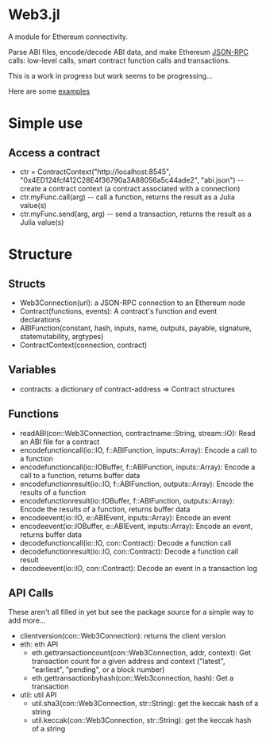 # Web3.jl

A module for Ethereum connectivity.

Parse ABI files, encode/decode ABI data, and make Ethereum [JSON-RPC](https://github.com/ethereum/wiki/wiki/JSON-RPC) calls: low-level calls, smart contract function calls and transactions.

This is a work in progress but work seems to be progressing...

Here are some [examples](example/julia/dumpContract.jl)

# Simple use

## Access a contract

* ctr = ContractContext("http://localhost:8545", "0x4ED124fcf412C28E4f36790a3A88056a5c44ade2", "abi.json") -- create a contract context (a contract associated with a connection)
* ctr.myFunc.call(arg) -- call a function, returns the result as a Julia value(s)
* ctr.myFunc.send(arg, arg) -- send a transaction, returns the result as a Julia value(s)

# Structure

## Structs

* Web3Connection(url): a JSON-RPC connection to an Ethereum node
* Contract(functions, events): A contract's function and event declarations
* ABIFunction(constant, hash, inputs, name, outputs, payable, signature, statemutability, argtypes)
* ContractContext(connection, contract)

## Variables

* contracts: a dictionary of contract-address => Contract structures

## Functions

* readABI(con::Web3Connection, contractname::String, stream::IO): Read an ABI file for a contract
* encodefunctioncall(io::IO, f::ABIFunction, inputs::Array): Encode a call to a function
* encodefunctioncall(io::IOBuffer, f::ABIFunction, inputs::Array): Encode a call to a function, returns buffer data
* encodefunctionresult(io::IO, f::ABIFunction, outputs::Array): Encode the results of a function
* encodefunctionresult(io::IOBuffer, f::ABIFunction, outputs::Array): Encode the results of a function, returns buffer data
* encodeevent(io::IO, e::ABIEvent, inputs::Array): Encode an event
* encodeevent(io::IOBuffer, e::ABIEvent, inputs::Array): Encode an event, returns buffer data
* decodefunctioncall(io::IO, con::Contract): Decode a function call
* decodefunctionresult(io::IO, con::Contract): Decode a function call result
* decodeevent(io::IO, con::Contract): Decode an event in a transaction log

## API Calls

These aren't all filled in yet but see the package source for a simple way to add more...

* clientversion(con::Web3Connection): returns the client version
* eth: eth API
  * eth.gettransactioncount(con::Web3Connection, addr, context): Get transaction count for a given address and context ("latest", "earliest", "pending", or a block number)
  * eth.gettransactionbyhash(con::Web3connection, hash): Get a transaction
* util: util API
  * util.sha3(con::Web3Connection, str::String): get the keccak hash of a string
  * util.keccak(con::Web3Connection, str::String): get the keccak hash of a string
